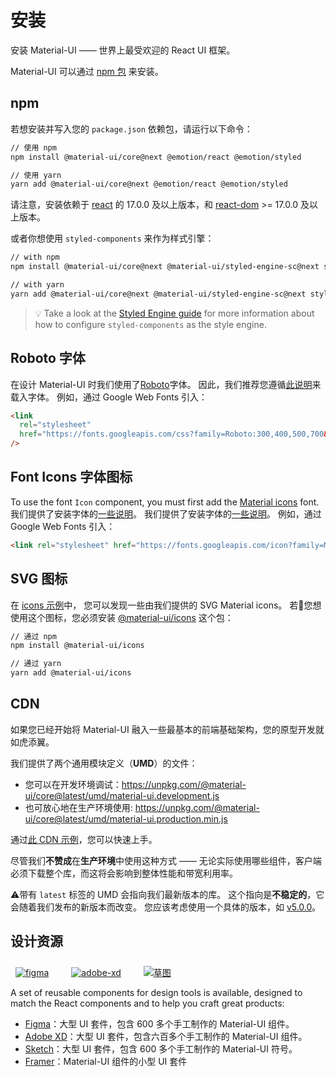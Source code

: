 # 安装

<p class="description">安装 Material-UI —— 世界上最受欢迎的 React UI 框架。</p>

Material-UI 可以通过 [npm 包](https://www.npmjs.com/package/@material-ui/core) 来安装。

## npm

若想安装并写入您的 `package.json` 依赖包，请运行以下命令：

```sh
// 使用 npm
npm install @material-ui/core@next @emotion/react @emotion/styled

// 使用 yarn
yarn add @material-ui/core@next @emotion/react @emotion/styled
```

<!-- #react-peer-version -->

请注意，安装依赖于 [react](https://www.npmjs.com/package/react) 的 17.0.0 及以上版本，和 [react-dom](https://www.npmjs.com/package/react-dom) >= 17.0.0 及以上版本。

或者你想使用 `styled-components` 来作为样式引擎：

```sh
// with npm
npm install @material-ui/core@next @material-ui/styled-engine-sc@next styled-components

// with yarn
yarn add @material-ui/core@next @material-ui/styled-engine-sc@next styled-components
```

> 💡 Take a look at the [Styled Engine guide](/guides/styled-engine/) for more information about how to configure `styled-components` as the style engine.

## Roboto 字体

在设计 Material-UI 时我们使用了[Roboto](https://fonts.google.com/specimen/Roboto)字体。 因此，我们推荐您遵循[此说明](/components/typography/#general)来载入字体。 例如，通过 Google Web Fonts 引入：

```html
<link
  rel="stylesheet"
  href="https://fonts.googleapis.com/css?family=Roboto:300,400,500,700&display=swap"
/>
```

## Font Icons 字体图标

To use the font `Icon` component, you must first add the [Material icons](https://fonts.google.com/icons) font. 我们提供了安装字体的[一些说明](/components/icons/#font-icons)。 我们提供了安装字体的[一些说明](/components/icons/#font-icons)。 例如，通过 Google Web Fonts 引入：

```html
<link rel="stylesheet" href="https://fonts.googleapis.com/icon?family=Material+Icons" />
```

## SVG 图标

在 [icons 示例](/components/icons/)中， 您可以发现一些由我们提供的 SVG Material icons。 若您想使用这个图标，您必须安装 [@material-ui/icons](https://www.npmjs.com/package/@material-ui/icons) 这个包：

<!-- #default-branch-switch -->

```sh
// 通过 npm
npm install @material-ui/icons

// 通过 yarn
yarn add @material-ui/icons
```

## CDN

如果您已经开始将 Material-UI 融入一些最基本的前端基础架构，您的原型开发就如虎添翼。

我们提供了两个通用模块定义（**UMD**）的文件：

- 您可以在开发环境调试：https://unpkg.com/@material-ui/core@latest/umd/material-ui.development.js
- 也可放心地在生产环境使用: https://unpkg.com/@material-ui/core@latest/umd/material-ui.production.min.js

通过[此 CDN 示例](https://github.com/mui-org/material-ui/tree/master/examples/cdn)，您可以快速上手。

尽管我们**不赞成**在**生产环境**中使用这种方式 —— 无论实际使用哪些组件，客户端必须下载整个库，而这将会影响到整体性能和带宽利用率。

⚠️带有 `latest` 标签的 UMD 会指向我们最新版本的库。 这个指向是**不稳定的**，它会随着我们发布的新版本而改变。 您应该考虑使用一个具体的版本，如 [v5.0.0](https://unpkg.com/@mui/material@5.0.0/umd/material-ui.development.js)。

## 设计资源

<a href="https://material-ui.com/store/items/figma-react/?utm_source=docs&utm_medium=referral&utm_campaign=installation-figma" style="margin-left: 8px; margin-top: 8px; display: inline-block;"><img src="/static/images/download-figma.svg" alt="figma" /></a>
<a href="https://material-ui.com/store/items/adobe-xd-react/?utm_source=docs&utm_medium=referral&utm_campaign=installation-adobe-xd" style="margin-left: 32px; margin-top: 8px; display: inline-block;"><img src="/static/images/download-adobe-xd.svg" alt="adobe-xd" /></a>
<a href="https://material-ui.com/store/items/sketch-react/?utm_source=docs&utm_medium=referral&utm_campaign=installation-sketch" style="margin-left: 32px; margin-top: 8px; display: inline-block;"><img src="/static/images/download-sketch.svg" alt="草图" /></a>

A set of reusable components for design tools is available, designed to match the React components and to help you craft great products:

- [Figma](https://material-ui.com/store/items/figma-react/?utm_source=docs&utm_medium=referral&utm_campaign=installation-figma)：大型 UI 套件，包含 600 多个手工制作的 Material-UI 组件。
- [Adobe XD](https://material-ui.com/store/items/adobe-xd-react/?utm_source=docs&utm_medium=referral&utm_campaign=installation-adobe-xd)：大型 UI 套件，包含六百多个手工制作的 Material-UI 组件。
- [Sketch](https://material-ui.com/store/items/sketch-react/?utm_source=docs&utm_medium=referral&utm_campaign=installation-sketch)：大型 UI 套件，包含 600 多个手工制作的 Material-UI 符号。
- [Framer](https://packages.framer.com/package/material-ui/material-ui)：Material-UI 组件的小型 UI 套件
